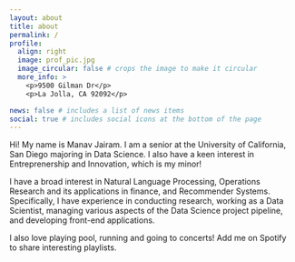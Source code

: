 ```yaml
---
layout: about
title: about
permalink: /
profile:
  align: right
  image: prof_pic.jpg
  image_circular: false # crops the image to make it circular
  more_info: >
    <p>9500 Gilman Dr</p>
    <p>La Jolla, CA 92092</p>

news: false # includes a list of news items
social: true # includes social icons at the bottom of the page
---
```


Hi! My name is Manav Jairam. I am a senior at the University of California, San Diego majoring in Data Science. I also have a keen interest in Entreprenership and Innovation, which is my minor!

I have a broad interest in Natural Language Processing, Operations Research and its applications in finance, and Recommender Systems. Specifically, I have experience in conducting research, working as a Data Scientist, managing various aspects of the Data Science project pipeline, and developing front-end applications.

I also love playing pool, running and going to concerts! Add me on Spotify to share interesting playlists.
